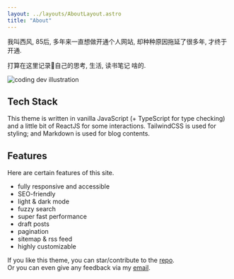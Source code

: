 ```yaml
---
layout: ../layouts/AboutLayout.astro
title: "About"
---
```


我叫西风, 85后, 多年来一直想做开通个人网站, 却种种原因拖延了很多年, 才终于开通.

打算在这里记录📝自己的思考, 生活, 读书笔记 啥的.

<div>
  <img src="/assets/dev.svg" class="sm:w-1/2 mx-auto" alt="coding dev illustration">
</div>

## Tech Stack

This theme is written in vanilla JavaScript (+ TypeScript for type checking) and a little bit of ReactJS for some interactions. TailwindCSS is used for styling; and Markdown is used for blog contents.

## Features

Here are certain features of this site.

- fully responsive and accessible
- SEO-friendly
- light & dark mode
- fuzzy search
- super fast performance
- draft posts
- pagination
- sitemap & rss feed
- highly customizable

If you like this theme, you can star/contribute to the [repo](https://github.com/satnaing/astro-paper).  
Or you can even give any feedback via my [email](mailto:contact@satnaing.dev).
